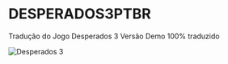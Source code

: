 # DESPERADOS3PTBR
Tradução do Jogo Desperados 3
Versão Demo 100% traduzido

![Desperados 3](https://github.com/JUNIORGBJ/DESPERADOS3PTBR/blob/master/DesperadosIII.png)
